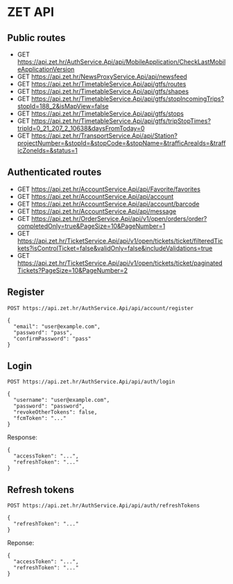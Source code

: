 # ZET API

## Public routes

* GET https://api.zet.hr/AuthService.Api/api/MobileApplication/CheckLastMobileApplicationVersion
* GET https://api.zet.hr/NewsProxyService.Api/api/newsfeed
* GET https://api.zet.hr/TimetableService.Api/api/gtfs/routes
* GET https://api.zet.hr/TimetableService.Api/api/gtfs/shapes
* GET https://api.zet.hr/TimetableService.Api/api/gtfs/stopIncomingTrips?stopId=188_2&isMapView=false
* GET https://api.zet.hr/TimetableService.Api/api/gtfs/stops
* GET https://api.zet.hr/TimetableService.Api/api/gtfs/tripStopTimes?tripId=0_21_207_2_10638&daysFromToday=0
* GET https://api.zet.hr/TransportService.Api/api/Station?projectNumber=&stopId=&stopCode=&stopName=&trafficAreaIds=&trafficZoneIds=&status=1

## Authenticated routes

* GET https://api.zet.hr/AccountService.Api/api/Favorite/favorites
* GET https://api.zet.hr/AccountService.Api/api/account
* GET https://api.zet.hr/AccountService.Api/api/account/barcode
* GET https://api.zet.hr/AccountService.Api/api/message
* GET https://api.zet.hr/OrderService.Api/api/v1/open/orders/order?completedOnly=true&PageSize=10&PageNumber=1
* GET https://api.zet.hr/TicketService.Api/api/v1/open/tickets/ticket/filteredTickets?isControlTicket=false&validOnly=false&includeValidations=true
* GET https://api.zet.hr/TicketService.Api/api/v1/open/tickets/ticket/paginatedTickets?PageSize=10&PageNumber=2

## Register

```
POST https://api.zet.hr/AuthService.Api/api/account/register

{
  "email": "user@example.com",
  "password": "pass",
  "confirmPassword": "pass"
}
```


## Login

```
POST https://api.zet.hr/AuthService.Api/api/auth/login

{
  "username": "user@example.com",
  "password": "password",
  "revokeOtherTokens": false,
  "fcmToken": "..."
}
```

Response:

```
{
  "accessToken": "...",
  "refreshToken": "..."
}
```


## Refresh tokens

```
POST https://api.zet.hr/AuthService.Api/api/auth/refreshTokens

{
  "refreshToken": "..."
}
```

Reponse:

```
{
  "accessToken": "...",
  "refreshToken": "..."
}
```

